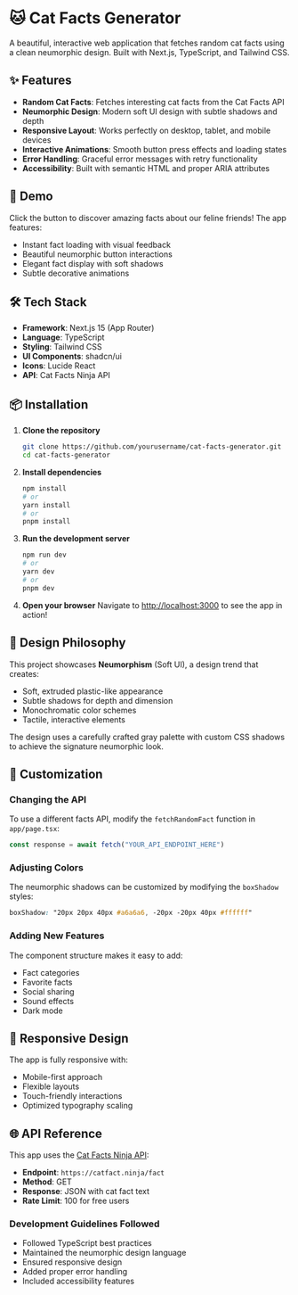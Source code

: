 # 🐱 Cat Facts Generator

A beautiful, interactive web application that fetches random cat facts using a clean neumorphic design. Built with Next.js, TypeScript, and Tailwind CSS.

## ✨ Features

- **Random Cat Facts**: Fetches interesting cat facts from the Cat Facts API
- **Neumorphic Design**: Modern soft UI design with subtle shadows and depth
- **Responsive Layout**: Works perfectly on desktop, tablet, and mobile devices
- **Interactive Animations**: Smooth button press effects and loading states
- **Error Handling**: Graceful error messages with retry functionality
- **Accessibility**: Built with semantic HTML and proper ARIA attributes

## 🚀 Demo

Click the button to discover amazing facts about our feline friends! The app features:
- Instant fact loading with visual feedback
- Beautiful neumorphic button interactions
- Elegant fact display with soft shadows
- Subtle decorative animations

## 🛠️ Tech Stack

- **Framework**: Next.js 15 (App Router)
- **Language**: TypeScript
- **Styling**: Tailwind CSS
- **UI Components**: shadcn/ui
- **Icons**: Lucide React
- **API**: Cat Facts Ninja API

## 📦 Installation

1. **Clone the repository**
   ```bash
   git clone https://github.com/yourusername/cat-facts-generator.git
   cd cat-facts-generator
   ```

2. **Install dependencies**
   ```bash
   npm install
   # or
   yarn install
   # or
   pnpm install
   ```

3. **Run the development server**
   ```bash
   npm run dev
   # or
   yarn dev
   # or
   pnpm dev
   ```

4. **Open your browser**
   Navigate to [http://localhost:3000](http://localhost:3000) to see the app in action!

## 🎨 Design Philosophy

This project showcases **Neumorphism** (Soft UI), a design trend that creates:
- Soft, extruded plastic-like appearance
- Subtle shadows for depth and dimension
- Monochromatic color schemes
- Tactile, interactive elements

The design uses a carefully crafted gray palette with custom CSS shadows to achieve the signature neumorphic look.

## 🔧 Customization

### Changing the API
To use a different facts API, modify the `fetchRandomFact` function in `app/page.tsx`:

```typescript
const response = await fetch("YOUR_API_ENDPOINT_HERE")
```

### Adjusting Colors
The neumorphic shadows can be customized by modifying the `boxShadow` styles:

```css
boxShadow: "20px 20px 40px #a6a6a6, -20px -20px 40px #ffffff"
```

### Adding New Features
The component structure makes it easy to add:
- Fact categories
- Favorite facts
- Social sharing
- Sound effects
- Dark mode

## 📱 Responsive Design

The app is fully responsive with:
- Mobile-first approach
- Flexible layouts
- Touch-friendly interactions
- Optimized typography scaling

## 🌐 API Reference

This app uses the [Cat Facts Ninja API](https://catfact.ninja/):
- **Endpoint**: `https://catfact.ninja/fact`
- **Method**: GET
- **Response**: JSON with cat fact text
- **Rate Limit**: 100 for free users

### Development Guidelines Followed
- Followed TypeScript best practices
- Maintained the neumorphic design language
- Ensured responsive design
- Added proper error handling
- Included accessibility features